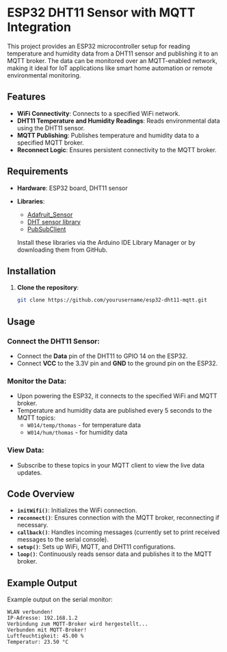 # ESP32 DHT11 Sensor with MQTT Integration

This project provides an ESP32 microcontroller setup for reading temperature and humidity data from a DHT11 sensor and publishing it to an MQTT broker. The data can be monitored over an MQTT-enabled network, making it ideal for IoT applications like smart home automation or remote environmental monitoring.

## Features

- **WiFi Connectivity**: Connects to a specified WiFi network.
- **DHT11 Temperature and Humidity Readings**: Reads environmental data using the DHT11 sensor.
- **MQTT Publishing**: Publishes temperature and humidity data to a specified MQTT broker.
- **Reconnect Logic**: Ensures persistent connectivity to the MQTT broker.

## Requirements

- **Hardware**: ESP32 board, DHT11 sensor
- **Libraries**:
  - [Adafruit_Sensor](https://github.com/adafruit/Adafruit_Sensor)
  - [DHT sensor library](https://github.com/adafruit/DHT-sensor-library)
  - [PubSubClient](https://github.com/knolleary/pubsubclient)
  
  Install these libraries via the Arduino IDE Library Manager or by downloading them from GitHub.

## Installation

1. **Clone the repository**:
   ```bash
   git clone https://github.com/yourusername/esp32-dht11-mqtt.git
## Usage

### Connect the DHT11 Sensor:
- Connect the **Data** pin of the DHT11 to GPIO 14 on the ESP32.
- Connect **VCC** to the 3.3V pin and **GND** to the ground pin on the ESP32.

### Monitor the Data:
- Upon powering the ESP32, it connects to the specified WiFi and MQTT broker.
- Temperature and humidity data are published every 5 seconds to the MQTT topics:
  - `W014/temp/thomas` - for temperature data
  - `W014/hum/thomas` - for humidity data

### View Data:
- Subscribe to these topics in your MQTT client to view the live data updates.

## Code Overview

- **`initWifi()`**: Initializes the WiFi connection.
- **`reconnect()`**: Ensures connection with the MQTT broker, reconnecting if necessary.
- **`callback()`**: Handles incoming messages (currently set to print received messages to the serial console).
- **`setup()`**: Sets up WiFi, MQTT, and DHT11 configurations.
- **`loop()`**: Continuously reads sensor data and publishes it to the MQTT broker.

## Example Output

Example output on the serial monitor:
```plaintext
WLAN verbunden!
IP-Adresse: 192.168.1.2
Verbindung zum MQTT-Broker wird hergestellt...
Verbunden mit MQTT-Broker!
Luftfeuchtigkeit: 45.00 %
Temperatur: 23.50 °C
